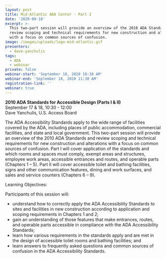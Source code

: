 ```yaml
---
layout: post
title: Mid-Atlantic ADA Center - Part 2
date: '2020-09-18'
excerpt: >-
  This two-part session will provide an overview of the 2010 ADA Standards and
  review scoping and technical requirements for new construction and alterations
  with a focus on common sources of confusion.
image: /images/uploads/logo-mid-atlantic.gif
presenters:
  - dave-yanchulis
tags:
  - ADA
  - webinar
private: false
webinar-start: 'September 18, 2020 10:30 AM'
webinar-end: 'September 18, 2020 11:30 AM'
registration-link: ''
webinar: true
---
```

**2010 ADA Standards for Accessible Design (Parts I & II)**\
September 17 & 18, 10:30 - 12:00\
Dave Yanchulis, U.S. Access Board

The ADA Accessibility Standards apply to the wide range of facilities covered by the ADA, including places of public accommodation, commercial facilities, and state and local government. This two-part session will provide an overview of the 2010 ADA Standards and review scoping and technical requirements for new construction and alterations with a focus on common sources of confusion. Part I will cover application of the standards and which rooms and spaces must comply, exempt areas and structures, employee work areas, accessible entrances and routes, and operable parts (Chapters 1 – 5). Part II will cover accessible toilet and bathing facilities, signs and other communication features, dining and work surfaces, and sales and service counters (Chapters 6 – 9).

Learning Objectives:

Participants of this session will:

* understand how to correctly apply the ADA Accessibility Standards to sites and facilities in new construction according to application and scoping requirements in Chapters 1 and 2;
* gain an understanding of those features that make entrances, routes, and operable parts accessible in compliance with the ADA Accessibility Standards;
* learn how various requirements in the standards apply and are met in the design of accessible toilet rooms and bathing facilities; and
* learn answers to frequently asked questions and common sources of confusion in the ADA Accessibility Standards.
